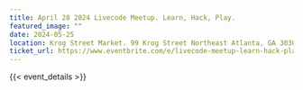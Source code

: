 ```yaml
---
title: April 28 2024 Livecode Meetup. Learn, Hack, Play. 
featured_image: ""
date: 2024-05-25
location: Krog Street Market. 99 Krog Street Northeast Atlanta, GA 30307
ticket_url: https://www.eventbrite.com/e/livecode-meetup-learn-hack-play-tickets-876811044437?aff=ebdsoporgprofile
---
```

{{< event_details >}}
